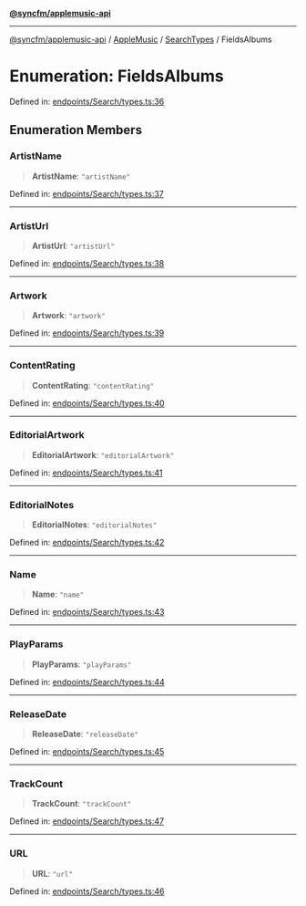 [**@syncfm/applemusic-api**](../../../../../../README.md)

***

[@syncfm/applemusic-api](../../../../../../globals.md) / [AppleMusic](../../../README.md) / [SearchTypes](../README.md) / FieldsAlbums

# Enumeration: FieldsAlbums

Defined in: [endpoints/Search/types.ts:36](https://github.com/sync-fm/applemusic-api/blob/9ff258d5e3837a0cb0f9914911c5614d92f344ed/src/endpoints/Search/types.ts#L36)

## Enumeration Members

### ArtistName

> **ArtistName**: `"artistName"`

Defined in: [endpoints/Search/types.ts:37](https://github.com/sync-fm/applemusic-api/blob/9ff258d5e3837a0cb0f9914911c5614d92f344ed/src/endpoints/Search/types.ts#L37)

***

### ArtistUrl

> **ArtistUrl**: `"artistUrl"`

Defined in: [endpoints/Search/types.ts:38](https://github.com/sync-fm/applemusic-api/blob/9ff258d5e3837a0cb0f9914911c5614d92f344ed/src/endpoints/Search/types.ts#L38)

***

### Artwork

> **Artwork**: `"artwork"`

Defined in: [endpoints/Search/types.ts:39](https://github.com/sync-fm/applemusic-api/blob/9ff258d5e3837a0cb0f9914911c5614d92f344ed/src/endpoints/Search/types.ts#L39)

***

### ContentRating

> **ContentRating**: `"contentRating"`

Defined in: [endpoints/Search/types.ts:40](https://github.com/sync-fm/applemusic-api/blob/9ff258d5e3837a0cb0f9914911c5614d92f344ed/src/endpoints/Search/types.ts#L40)

***

### EditorialArtwork

> **EditorialArtwork**: `"editorialArtwork"`

Defined in: [endpoints/Search/types.ts:41](https://github.com/sync-fm/applemusic-api/blob/9ff258d5e3837a0cb0f9914911c5614d92f344ed/src/endpoints/Search/types.ts#L41)

***

### EditorialNotes

> **EditorialNotes**: `"editorialNotes"`

Defined in: [endpoints/Search/types.ts:42](https://github.com/sync-fm/applemusic-api/blob/9ff258d5e3837a0cb0f9914911c5614d92f344ed/src/endpoints/Search/types.ts#L42)

***

### Name

> **Name**: `"name"`

Defined in: [endpoints/Search/types.ts:43](https://github.com/sync-fm/applemusic-api/blob/9ff258d5e3837a0cb0f9914911c5614d92f344ed/src/endpoints/Search/types.ts#L43)

***

### PlayParams

> **PlayParams**: `"playParams"`

Defined in: [endpoints/Search/types.ts:44](https://github.com/sync-fm/applemusic-api/blob/9ff258d5e3837a0cb0f9914911c5614d92f344ed/src/endpoints/Search/types.ts#L44)

***

### ReleaseDate

> **ReleaseDate**: `"releaseDate"`

Defined in: [endpoints/Search/types.ts:45](https://github.com/sync-fm/applemusic-api/blob/9ff258d5e3837a0cb0f9914911c5614d92f344ed/src/endpoints/Search/types.ts#L45)

***

### TrackCount

> **TrackCount**: `"trackCount"`

Defined in: [endpoints/Search/types.ts:47](https://github.com/sync-fm/applemusic-api/blob/9ff258d5e3837a0cb0f9914911c5614d92f344ed/src/endpoints/Search/types.ts#L47)

***

### URL

> **URL**: `"url"`

Defined in: [endpoints/Search/types.ts:46](https://github.com/sync-fm/applemusic-api/blob/9ff258d5e3837a0cb0f9914911c5614d92f344ed/src/endpoints/Search/types.ts#L46)
